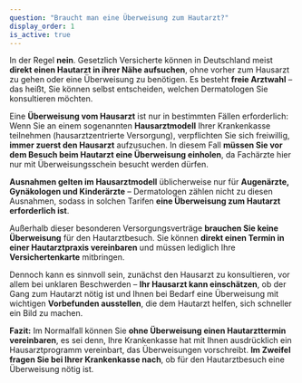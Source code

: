 ```yaml
---
question: "Braucht man eine Überweisung zum Hautarzt?"
display_order: 1
is_active: true
---
```


In der Regel **nein**. Gesetzlich Versicherte können in Deutschland meist **direkt einen Hautarzt in ihrer Nähe aufsuchen**, ohne vorher zum Hausarzt zu gehen oder eine Überweisung zu benötigen. Es besteht **freie Arztwahl** – das heißt, Sie können selbst entscheiden, welchen Dermatologen Sie konsultieren möchten.

Eine **Überweisung vom Hausarzt** ist nur in bestimmten Fällen erforderlich: Wenn Sie an einem sogenannten **Hausarztmodell** Ihrer Krankenkasse teilnehmen (hausarztzentrierte Versorgung), verpflichten Sie sich freiwillig, **immer zuerst den Hausarzt** aufzusuchen. In diesem Fall **müssen Sie vor dem Besuch beim Hautarzt eine Überweisung einholen**, da Fachärzte hier nur mit Überweisungsschein besucht werden dürfen.

**Ausnahmen gelten im Hausarztmodell** üblicherweise nur für **Augenärzte, Gynäkologen und Kinderärzte** – Dermatologen zählen nicht zu diesen Ausnahmen, sodass in solchen Tarifen **eine Überweisung zum Hautarzt erforderlich ist**.

Außerhalb dieser besonderen Versorgungsverträge **brauchen Sie keine Überweisung** für den Hautarztbesuch. Sie können **direkt einen Termin in einer Hautarztpraxis vereinbaren** und müssen lediglich Ihre **Versichertenkarte** mitbringen.

Dennoch kann es sinnvoll sein, zunächst den Hausarzt zu konsultieren, vor allem bei unklaren Beschwerden – **Ihr Hausarzt kann einschätzen**, ob der Gang zum Hautarzt nötig ist und Ihnen bei Bedarf eine Überweisung mit wichtigen **Vorbefunden ausstellen**, die dem Hautarzt helfen, sich schneller ein Bild zu machen.

**Fazit:** Im Normalfall können Sie **ohne Überweisung einen Hautarzttermin vereinbaren**, es sei denn, Ihre Krankenkasse hat mit Ihnen ausdrücklich ein Hausarztprogramm vereinbart, das Überweisungen vorschreibt. **Im Zweifel fragen Sie bei Ihrer Krankenkasse nach**, ob für den Hautarztbesuch eine Überweisung nötig ist.